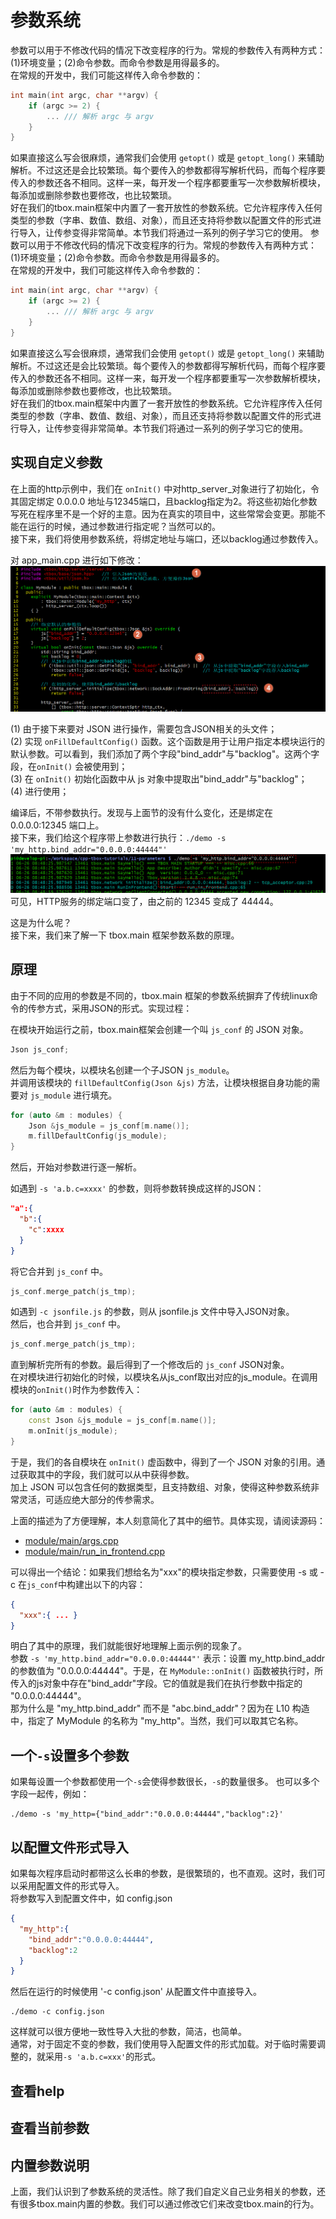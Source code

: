 # 参数系统
参数可以用于不修改代码的情况下改变程序的行为。常规的参数传入有两种方式：(1)环境变量；(2)命令参数。而命令参数是用得最多的。  
在常规的开发中，我们可能这样传入命令参数的：  
```c
int main(int argc, char **argv) {
    if (argc >= 2) {
        ... /// 解析 argc 与 argv
    }
}
```
如果直接这么写会很麻烦，通常我们会使用 `getopt()` 或是 `getopt_long()` 来辅助解析。不过这还是会比较繁琐。每个要传入的参数都得写解析代码，而每个程序要传入的参数还各不相同。这样一来，每开发一个程序都要重写一次参数解析模块，每添加或删除参数也要修改，也比较繁琐。  
好在我们的tbox.main框架中内置了一套开放性的参数系统。它允许程序传入任何类型的参数（字串、数值、数组、对象），而且还支持将参数以配置文件的形式进行导入，让传参变得非常简单。本节我们将通过一系列的例子学习它的使用。  参数可以用于不修改代码的情况下改变程序的行为。常规的参数传入有两种方式：(1)环境变量；(2)命令参数。而命令参数是用得最多的。  
在常规的开发中，我们可能这样传入命令参数的：  
```c
int main(int argc, char **argv) {
    if (argc >= 2) {
        ... /// 解析 argc 与 argv
    }
}
```
如果直接这么写会很麻烦，通常我们会使用 `getopt()` 或是 `getopt_long()` 来辅助解析。不过这还是会比较繁琐。每个要传入的参数都得写解析代码，而每个程序要传入的参数还各不相同。这样一来，每开发一个程序都要重写一次参数解析模块，每添加或删除参数也要修改，也比较繁琐。  
好在我们的tbox.main框架中内置了一套开放性的参数系统。它允许程序传入任何类型的参数（字串、数值、数组、对象），而且还支持将参数以配置文件的形式进行导入，让传参变得非常简单。本节我们将通过一系列的例子学习它的使用。  

## 实现自定义参数
在上面的http示例中，我们在 `onInit()` 中对http_server_对象进行了初始化，令其固定绑定 0.0.0.0 地址与12345端口，且backlog指定为2。将这些初始化参数写死在程序里不是一个好的主意。因为在真实的项目中，这些常常会变更。那能不能在运行的时候，通过参数进行指定呢？当然可以的。  
接下来，我们将使用参数系统，将绑定地址与端口，还以backlog通过参数传入。  

对 app_main.cpp 进行如下修改：  
![parametes示例代码](images/026-parameters-code.png)  

(1) 由于接下来要对 JSON 进行操作，需要包含JSON相关的头文件；  
(2) 实现 `onFillDefaultConfig()` 函数。这个函数是用于让用户指定本模块运行的默认参数。可以看到，我们添加了两个字段"bind_addr"与"backlog"。这两个字段，在`onInit()` 会被使用到；  
(3) 在 `onInit()` 初始化函数中从 js 对象中提取出"bind_addr"与"backlog"；  
(4) 进行使用；  

编译后，不带参数执行。发现与上面节的没有什么变化，还是绑定在 0.0.0.0:12345 端口上。  
接下来，我们给这个程序带上参数进行执行：`./demo -s 'my_http.bind_addr="0.0.0.0:44444"'`  
![parametes示例执行效果](images/027-parameter-result-1.png)  
可见，HTTP服务的绑定端口变了，由之前的 12345 变成了 44444。

这是为什么呢？  
接下来，我们来了解一下 tbox.main 框架参数系数的原理。  

## 原理
由于不同的应用的参数是不同的，tbox.main 框架的参数系统摒弃了传统linux命令的传参方式，采用JSON的形式。实现过程：  

在模块开始运行之前，tbox.main框架会创建一个叫 `js_conf` 的 JSON 对象。
```c++
Json js_conf;
```

然后为每个模块，以模块名创建一个子JSON `js_module`。  
并调用该模块的 `fillDefaultConfig(Json &js)` 方法，让模块根据自身功能的需要对 `js_module` 进行填充。
```c++
for (auto &m : modules) {
    Json &js_module = js_conf[m.name()];
    m.fillDefaultConfig(js_module);
}
```

然后，开始对参数进行逐一解析。 

如遇到 `-s 'a.b.c=xxxx'` 的参数，则将参数转换成这样的JSON：  
```json
"a":{
  "b":{
    "c":xxxx
  }
}
```
将它合并到 `js_conf` 中。
```c++
js_conf.merge_patch(js_tmp);
```

如遇到 `-c jsonfile.js` 的参数，则从 jsonfile.js 文件中导入JSON对象。  
然后，也合并到 `js_conf` 中。
```c++
js_conf.merge_patch(js_tmp);
```

直到解析完所有的参数。最后得到了一个修改后的 `js_conf` JSON对象。  
在对模块进行初始化的时候，以模块名从js_conf取出对应的js_module。在调用模块的`onInit()`时作为参数传入：  
```c++
for (auto &m : modules) {
    const Json &js_module = js_conf[m.name()];
    m.onInit(js_module);
}
```
于是，我们的各自模块在 `onInit()` 虚函数中，得到了一个 JSON 对象的引用。通过获取其中的字段，我们就可以从中获得参数。  
加上 JSON 可以包含任何的数据类型，且支持数组、对象，使得这种参数系统非常灵活，可适应绝大部分的传参需求。

上面的描述为了方便理解，本人刻意简化了其中的细节。具体实现，请阅读源码：

- [module/main/args.cpp](https://gitee.com/cpp-master/cpp-tbox/blob/master/modules/main/args.cpp)
- [module/main/run_in_frontend.cpp](https://gitee.com/cpp-master/cpp-tbox/blob/master/modules/main/run_in_frontend.cpp)

可以得出一个结论：如果我们想给名为"xxx"的模块指定参数，只需要使用 -s 或 -c 在`js_conf`中构建出以下的内容：
```json
{
  "xxx":{ ... }
}
```

明白了其中的原理，我们就能很好地理解上面示例的现象了。  
参数 `-s 'my_http.bind_addr="0.0.0.0:44444"'` 表示：设置 my_http.bind_addr 的参数值为 "0.0.0.0:44444"。于是，在 `MyModule::onInit()` 函数被执行时，所传入的js对象中存在"bind_addr"字段。它的值就是我们在执行参数中指定的 "0.0.0.0:44444"。  
那为什么是 "my_http.bind_addr" 而不是 "abc.bind_addr"？因为在 L10 构造中，指定了 MyModule 的名称为 "my_http"。当然，我们可以取其它名称。  

## 一个`-s`设置多个参数
如果每设置一个参数都使用一个`-s`会使得参数很长，`-s`的数量很多。
也可以多个字段一起传，例如：
```shell
./demo -s 'my_http={"bind_addr":"0.0.0.0:44444","backlog":2}'
```

## 以配置文件形式导入
如果每次程序启动时都带这么长串的参数，是很繁琐的，也不直观。这时，我们可以采用配置文件的形式导入。  
将参数写入到配置文件中，如 config.json
```json
{
  "my_http":{
    "bind_addr":"0.0.0.0:44444",
    "backlog":2  
  }
}
```
然后在运行的时候使用 '-c config.json' 从配置文件中直接导入。
```shell
./demo -c config.json
```
这样就可以很方便地一致性导入大批的参数，简洁，也简单。  
通常，对于固定不变的参数，我们使用导入配置文件的形式加载。对于临时需要调整的，就采用`-s 'a.b.c=xxx'`的形式。  

## 查看help

## 查看当前参数

## 内置参数说明
上面，我们认识到了参数系统的灵活性。除了我们自定义自己业务相关的参数，还有很多tbox.main内置的参数。我们可以通过修改它们来改变tbox.main的行为。

